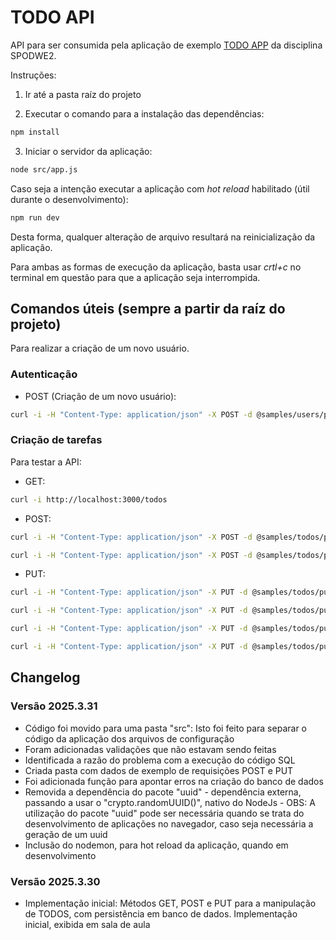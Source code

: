 # TODO API


API para ser consumida pela aplicação de exemplo [TODO APP](https://github.com/damorais/spodwe2_todo_app_inicial) da disciplina SPODWE2.



Instruções:

1. Ir até a pasta raíz do projeto

2. Executar o comando para a instalação das dependências: 
```bash
npm install
```

3. Iniciar o servidor da aplicação:

```bash
node src/app.js
```

Caso seja a intenção executar a aplicação com *hot reload* habilitado (útil durante o desenvolvimento):

```bash
npm run dev
```

Desta forma, qualquer alteração de arquivo resultará na reinicialização da aplicação.

Para ambas as formas de execução da aplicação, basta usar *crtl+c* no terminal em questão para que a aplicação seja interrompida.


## Comandos úteis (sempre a partir da raíz do projeto)

Para realizar a criação de um novo usuário.

### Autenticação

- POST  (Criação de um novo usuário):

```bash
curl -i -H "Content-Type: application/json" -X POST -d @samples/users/post/new-user.json  http://localhost:3000/users
```

### Criação de tarefas

Para testar a API:

- GET:

```bash
curl -i http://localhost:3000/todos
```

- POST: 

```bash
curl -i -H "Content-Type: application/json" -X POST -d @samples/todos/post/new-todo.json  http://localhost:3000/todos

curl -i -H "Content-Type: application/json" -X POST -d @samples/todos/post/new-todo-invalid.json  http://localhost:3000/todos
```

- PUT:

```bash
curl -i -H "Content-Type: application/json" -X PUT -d @samples/todos/put/update-todo.json  http://localhost:3000/todos/{ID_DO_TODO}

curl -i -H "Content-Type: application/json" -X PUT -d @samples/todos/put/update-todo-text.json  http://localhost:3000/todos/{ID_DO_TODO}

curl -i -H "Content-Type: application/json" -X PUT -d @samples/todos/put/update-todo-done.json  http://localhost:3000/todos/{ID_DO_TODO}

curl -i -H "Content-Type: application/json" -X PUT -d @samples/todos/put/update-todo-invalid.json  http://localhost:3000/todos/{ID_DO_TODO}
```




## Changelog

### Versão 2025.3.31

- Código foi movido para uma pasta "src": Isto foi feito para separar o código da aplicação dos arquivos de configuração
- Foram adicionadas validações que não estavam sendo feitas
- Identificada a razão do problema com a execução do código SQL
- Criada pasta com dados de exemplo de requisições POST e PUT
- Foi adicionada função para apontar erros na criação do banco de dados
- Removida a dependência do pacote "uuid" - dependência externa, passando a usar o "crypto.randomUUID()", nativo do NodeJs - OBS: A utilização do pacote "uuid" pode ser necessária quando se trata do desenvolvimento de aplicações no navegador, caso seja necessária a geração de um uuid
- Inclusão do nodemon, para hot reload da aplicação, quando em desenvolvimento

### Versão 2025.3.30

- Implementação inicial: Métodos GET, POST e PUT para a manipulação de TODOS, com persistência em banco de dados. Implementação inicial, exibida em sala de aula